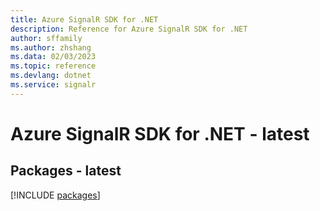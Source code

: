 ```yaml
---
title: Azure SignalR SDK for .NET
description: Reference for Azure SignalR SDK for .NET
author: sffamily
ms.author: zhshang
ms.data: 02/03/2023
ms.topic: reference
ms.devlang: dotnet
ms.service: signalr
---
```

# Azure SignalR SDK for .NET - latest
## Packages - latest
[!INCLUDE [packages](signalr-index.md)]